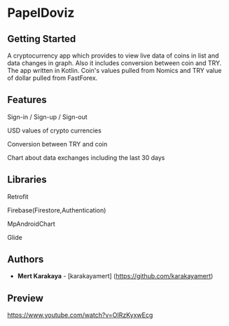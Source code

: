 # PapelDoviz
## Getting Started

A cryptocurrency app which provides to view live data of coins in list and data changes in graph.
Also it includes conversion between coin and TRY.
The app written in Kotlin. Coin's values pulled from Nomics and TRY value of dollar pulled from FastForex.


## Features

Sign-in / Sign-up / Sign-out

USD values of crypto currencies

Conversion between TRY and coin

Chart about data exchanges including the last 30 days


## Libraries

Retrofit

Firebase(Firestore,Authentication)

MpAndroidChart

Glide


## Authors

* **Mert Karakaya** - [karakayamert] (https://github.com/karakayamert)

## Preview

https://www.youtube.com/watch?v=OIRzKyxwEcg
